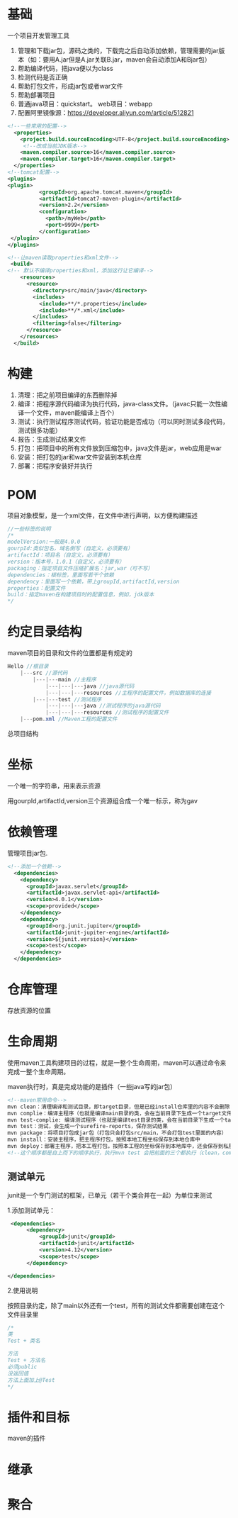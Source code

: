 # 基础

一个项目开发管理工具

1. 管理和下载jar包，源码之类的，下载完之后自动添加依赖，管理需要的jar版本（如：要用A.jar但是A.jar关联B.jar，maven会自动添加A和Bjar包）
2. 帮助编译代码，把java便以为class
3. 检测代码是否正确
4. 帮助打包文件，形成jar包或者war文件
5. 帮助部署项目
6. 普通java项目：quickstart。 web项目：webapp
7. 配置阿里镜像源：https://developer.aliyun.com/article/512821

```xml
<!--一些常用的配置-->
  <properties>
    <project.build.sourceEncoding>UTF-8</project.build.sourceEncoding>
     <!--改成当前JDK版本-->
    <maven.compiler.source>16</maven.compiler.source>
    <maven.compiler.target>16</maven.compiler.target>
  </properties>
<!--tomcat配置-->
<plugins>
<plugin>
          <groupId>org.apache.tomcat.maven</groupId>
          <artifactId>tomcat7-maven-plugin</artifactId>
          <version>2.2</version>
          <configuration>
            <path>/myWeb</path>
            <port>9999</port>
          </configuration>
 </plugin>
</plugins>
```

```xml
<!--让maven读取properties和xml文件-->
 <build>
<!-- 默认不编译properties和xml，添加这行让它编译-->
    <resources>
      <resource>
        <directory>src/main/java</directory>
        <includes>
          <include>**/*.properties</include>
          <include>**/*.xml</include>
        </includes>
        <filtering>false</filtering>
      </resource>
    </resources>
  </build>
```



# 构建

1. 清理：把之前项目编译的东西删除掉
2. 编译：把程序源代码编译为执行代码，java-class文件。（javac只能一次性编译一个文件，maven能编译上百个）
3. 测试：执行测试程序测试代码，验证功能是否成功（可以同时测试多段代码，测试很多功能）
4. 报告：生成测试结果文件
5. 打包：把项目中的所有文件放到压缩包中，java文件是jar，web应用是war
6. 安装：把打包的jar和war文件安装到本机仓库
7. 部署：把程序安装好并执行

# POM

项目对象模型，是一个xml文件，在文件中进行声明，以方便构建描述

```java
//一些标签的说明
/*
modelVersion:一般是4.0.0
gourpId:类似包名，域名倒写（自定义，必须要有）
artifactId：项目名（自定义，必须要有）
version：版本号，1.0.1（自定义，必须要有）
packaging：指定项目文件压缩扩展名：jar,war（可不写）
dependencies：根标签，里面写若干个依赖
dependency：里面写一个依赖，带上groupId,artifactId,version
properties：配置文件
build：指定maven在构建项目时的配置信息，例如，jdk版本
*/
```



# 约定目录结构

maven项目的目录和文件的位置都是有规定的

```java
Hello //根目录
	|---src //源代码
		|---|---main //主程序
			|---|---|---java //java源代码
			|---|---|---resources //主程序的配置文件，例如数据库的连接
		|---|---test //测试程序
			|---|---|---java //测试程序的java源代码
			|---|---|---resources //测试程序的配置文件
	|---pom.xml //Maven工程的配置文件
```

总项目结构

# 坐标

一个唯一的字符串，用来表示资源

用gourpId,artifactId,version三个资源组合成一个唯一标示，称为gav

# 依赖管理

管理项目jar包.



```xml
<!--添加一个依赖-->
  <dependencies>
    <dependency>
      <groupId>javax.servlet</groupId>
      <artifactId>javax.servlet-api</artifactId>
      <version>4.0.1</version>
      <scope>provided</scope>
    </dependency>     
    <dependency>
      <groupId>org.junit.jupiter</groupId>
      <artifactId>junit-jupiter-engine</artifactId>
      <version>${junit.version}</version>
      <scope>test</scope>
    </dependency> 
  </dependencies>
```



# 仓库管理

存放资源的位置

# 生命周期

使用maven工具构建项目的过程，就是一整个生命周期，maven可以通过命令来完成一整个生命周期。

maven执行时，真是完成功能的是插件（一些java写的jar包）

```xml
<!--maven常用命令-->
mvn clean：清理编译和测试目录，即target目录，但是已经install仓库里的内容不会删除
mvn complie：编译主程序（也就是编译main目录的类，会在当前目录下生成一个target文件夹，里面存储着主程序编译之后生成的字节码文件）
mvn test-complie: 编译测试程序（也就是编译test目录的类，会在当前目录下生成一个target文件夹，里面存储着测试程序编译之后生成的字节码文件）
mvn test：测试，会生成一个surefire-reports，保存测试结果
mvn package：将项目打包成jar包（打包只会打包src/main，不会打包test里面的内容）
mvn install：安装主程序，把主程序打包，按照本地工程坐标保存到本地仓库中
mvn deploy：部署主程序，把本工程打包，按照本工程的坐标保存到本地库中，还会保存到私服仓库中，还会运行到web容器里
<!--这个顺序都是自上而下的顺序执行，执行mvn test 会把前面的三个都执行（clean，complie，test-complie）-->
```

## 测试单元

junit是一个专门测试的框架，已单元（若干个类合并在一起）为单位来测试

1.添加测试单元：

```xml
 <dependencies>
      <dependency>
          <groupId>junit</groupId>
          <artifactId>junit</artifactId>
          <version>4.12</version>
          <scope>test</scope>
      </dependency>

</dependencies>
```

2.使用说明

按照目录约定，除了main以外还有一个test，所有的测试文件都需要创建在这个文件目录里

```java
/*
类
Test + 类名

方法
Test + 方法名
必须public
没返回值
方法上面加上@Test
*/
```



# 插件和目标

maven的插件

# 继承

# 聚合